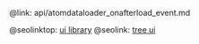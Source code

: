 @link: api/atomdataloader_onafterload_event.md

@seolinktop: [ui library](https://webix.com)
@seolink: [tree ui](https://webix.com/widget/tree/)